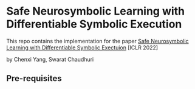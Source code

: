 # Safe Neurosymbolic Learning with Differentiable Symbolic Execution

This repo contains the implementation for the paper [Safe Neurosymbolic Learning with Differentiable Symbolic Exectuion](https://openreview.net/forum?id=NYBmJN4MyZ) [ICLR 2022]

by Chenxi Yang, Swarat Chaudhuri


## Pre-requisites
